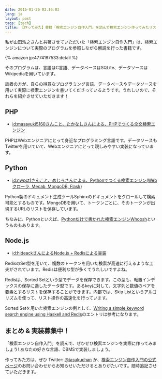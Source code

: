 ```yaml
---
date: 2015-01-26 03:16:03
lang: ja
layout: post
tags: [tech]
title: 【作ってみた】書籍「検索エンジン自作入門」を読んで検索エンジン作ってみたリスト
---
```

私が山田浩之さんと共著させていただいた「検索エンジン自作入門」は、検索エンジンについて実際のプログラムを参照しながら解説を行った書籍です。

{% amazon jp:4774167533:detail %}

そのプログラムは、言語はC言語、データベースはSQLite、データソースはWikipediaを用いています。

読者の方が、自らの得意なプログラミング言語、データベースやデータソースを用いて実際に検索エンジンを書いてくださっているようです。うれしいので、それらを紹介させていただきます！

## PHP

- [id:masayuki5160さんこと、たかなしさんによる、PHPでつくる全文検索エンジン](http://masayuki5160.hatenablog.com/entry/2014/11/16/181634)

PHPはWebエンジニアにとって身近なプログラミング言語です。データソースもTwitterを用いていて、Webエンジニアにとって親しみやすい実装になっています。

## Python

- [id:nwpct1さんこと、めじろさんによる、Pythonでつくる検索エンジン(Webクローラ, Mecab, MongoDB, Flask)](http://nwpct1.hatenablog.com/entry/python-search-engine)

Python製のドキュメント生成ツールSphinxのドキュメントをクロールして検索可能とするものです。MongoDBを用いて、トークンごとに、そのトークンが出現するURLのリストを保存しています。

ちなみに、Pythonといえば、[Pythonだけで書かれた検索エンジンWhoosh](https://bitbucket.org/mchaput/whoosh/wiki/Home)というものもあります。

## Node.js

- [id:hideackさんによるNode.js + Redisによる実装](http://hideack.hatenablog.com/entry/2015/01/01/141801)

RedisのSet型を用いて、複数のトークンを用いた検索が高速に行えるような工夫がされています。Redisは便利な型が多くてうれしいですよね。

Redisは、Sorted Setという型でデータを保存できます。この型も、転置インデックスの保存に適したデータ型です。あるkeyに対して、文字列と数値のペアを要素とするリストを保存することができます。内部では、Skip Listというアルゴリズムを使って、リスト操作の高速化を行っています。

Sorted Setを用いた検索エンジンの例として、[Writing a simple keyword search engine using Haskell and Redis](http://www.fatvat.co.uk/2011/06/writing-simple-keyword-search-engine.html)のエントリは参考になります。

## まとめ & 実装募集中！

「検索エンジン自作入門」を読んで、ぜひぜひ検索エンジンを実際に作ってみましょう! あなたの好きな言語、DBMSで実装しましょう。

作ってみた方は、ぜひ Twitter: [@tasukuchan](https://twitter.com/tasukuchan/) か、[検索エンジン自作入門の公式ページ](http://gihyo.jp/book/2014/978-4-7741-6753-4)のお問い合わせからお知らせいただけるとありがたいです。随時追記させていただきます。
